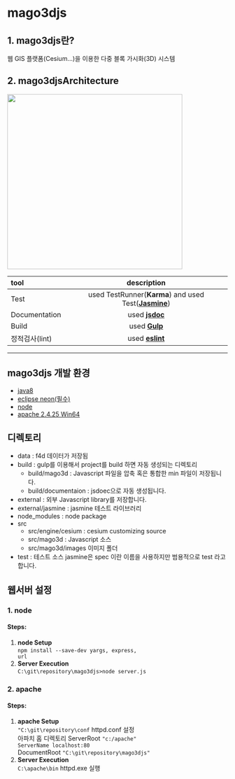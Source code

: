 # mago3djs

## 1. mago3djs란?
웹 GIS 플랫폼(Cesium...)을 이용한 다중 블록 가시화(3D) 시스템

## 2. mago3djsArchitecture

<img src ="http://i.imgur.com/Yckn8qA.png" width = 400>

| tool | description |
| :------------ | :-----------:
| Test     | used TestRunner(**Karma**) and used Test([**Jasmine**](https://github.com/Gaia3D/mago3djs/wiki/Test))         
| Documentation    | used [**jsdoc**](https://github.com/Gaia3D/mago3djs/wiki/Documentation)    
| Build     | used [**Gulp**](https://github.com/Gaia3D/mago3djs/wiki/Build)  |
| 정적검사(lint) | used [**eslint**]() |

---

## mago3djs 개발 환경
 - [java8](http://www.oracle.com/technetwork/java/javase/downloads/index.html )
 - [eclipse neon(필수)](https://www.eclipse.org/downloads/eclipse-packages/)
 - [node](https://nodejs.org/ko/download/)
 - [apache 2.4.25 Win64](https://www.apachelounge.com/download/)

## 디렉토리
- data : f4d 데이터가 저장됨
- build : gulp를 이용해서 project를 build 하면 자동 생성되는 디렉토리
  - build/mago3d : Javascript 파일을 압축 혹은 통합한 min 파일이 저장됩니다.
  - build/documentaion : jsdoec으로 자동 생성됩니다.
- external : 외부 Javascript library를 저장합니다.
 - external/jasmine : jasmine 테스트 라이브러리
- node_modules : node package
- src
  - src/engine/cesium : cesium customizing source
  - src/mago3d : Javascript 소스
  - src/mago3d/images 이미지 폴더
- test : 테스트 소스 jasmine은 spec 이란 이름을 사용하지만 범용적으로 test 라고합니다.



## 웹서버 설정
### 1. node
#### Steps:
1. <b> node Setup</b> <br>
<code>npm install --save-dev yargs, express, url</code><br>
2. <b>Server Execution </b>  
<code>C:\git\repository\mago3djs>node server.js</code>

### 2. apache

#### Steps:
1. <b> apache Setup</b> <br>
<code>"C:\git\repository\conf</code> httpd.conf 설정<br>
아파치 홈 디렉토리 ServerRoot <code>"c:/apache"
ServerName localhost:80</code><br>
DocumentRoot <code>"C:\git\repository\mago3djs"</code>
2. <b>Server Execution</b><br>
<code>C:\apache\bin</code> httpd.exe 실행
